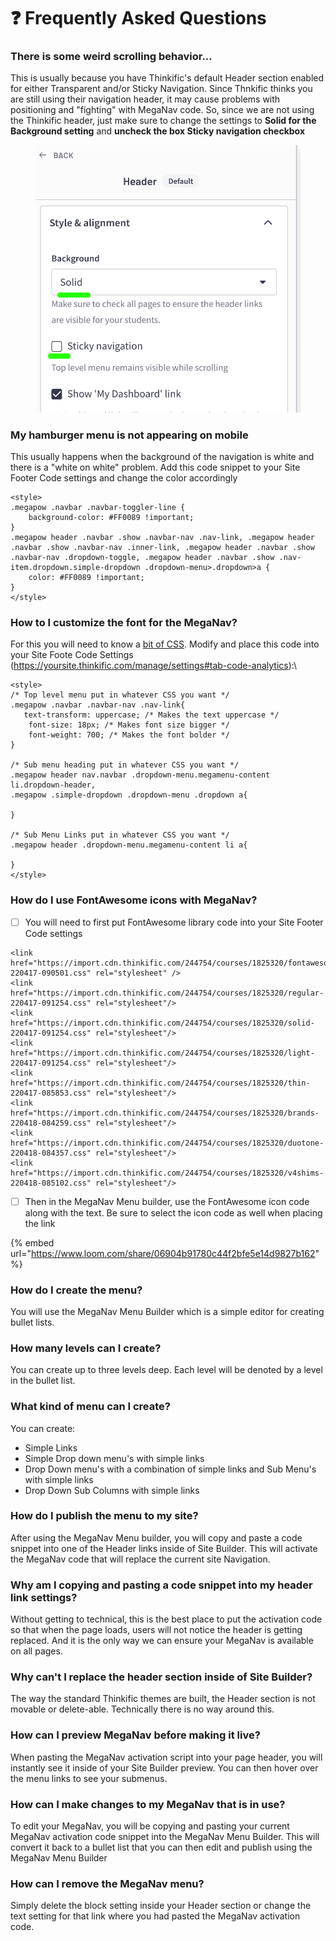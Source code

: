 # ❓ Frequently Asked Questions

### There is some weird scrolling behavior...

This is usually because you have Thinkific's default Header section enabled for either Transparent and/or Sticky Navigation. Since Thnkific thinks you are still using their navigation header, it may cause problems with positioning and "fighting" with MegaNav code. So, since we are not using the Thinkific header, just make sure to change the settings to **Solid for the Background setting** and **uncheck the box Sticky navigation checkbox**

<figure><img src=".gitbook/assets/Site-Builder-Thinkific (33).png" alt=""><figcaption></figcaption></figure>

### My hamburger menu is not appearing on mobile

This usually happens when the background of the navigation is white and there is a "white on white" problem. Add this code snippet to your Site Footer Code settings and change the color accordingly

```
<style>
.megapow .navbar .navbar-toggler-line {
    background-color: #FF0089 !important;
}
.megapow header .navbar .show .navbar-nav .nav-link, .megapow header .navbar .show .navbar-nav .inner-link, .megapow header .navbar .show .navbar-nav .dropdown-toggle, .megapow header .navbar .show .nav-item.dropdown.simple-dropdown .dropdown-menu>.dropdown>a {
    color: #FF0089 !important;
}
</style>
```

### How to I customize the font for the MegaNav?

For this you will need to know a [bit of CSS](https://www.geeksforgeeks.org/css-text-formatting/). Modify and place this code into your Site Foote Code Settings (https://yoursite.thinkific.com/manage/settings#tab-code-analytics):\


```
<style>
/* Top level menu put in whatever CSS you want */
.megapow .navbar .navbar-nav .nav-link{
   text-transform: uppercase; /* Makes the text uppercase */
    font-size: 18px; /* Makes font size bigger */
    font-weight: 700; /* Makes the font bolder */
}

/* Sub menu heading put in whatever CSS you want */
.megapow header nav.navbar .dropdown-menu.megamenu-content li.dropdown-header,
.megapow .simple-dropdown .dropdown-menu .dropdown a{
   
}

/* Sub Menu Links put in whatever CSS you want */
.megapow header .dropdown-menu.megamenu-content li a{
    
}
</style>
```

### How do I use FontAwesome icons with MegaNav?

* [ ] You will need to first put FontAwesome library code into your Site Footer Code settings

```
<link href="https://import.cdn.thinkific.com/244754/courses/1825320/fontawesome-220417-090501.css" rel="stylesheet" />
<link href="https://import.cdn.thinkific.com/244754/courses/1825320/regular-220417-091254.css" rel="stylesheet"/>
<link href="https://import.cdn.thinkific.com/244754/courses/1825320/solid-220417-091254.css" rel="stylesheet"/>
<link href="https://import.cdn.thinkific.com/244754/courses/1825320/light-220417-091254.css" rel="stylesheet"/>
<link href="https://import.cdn.thinkific.com/244754/courses/1825320/thin-220417-085853.css" rel="stylesheet"/>
<link href="https://import.cdn.thinkific.com/244754/courses/1825320/brands-220418-084259.css" rel="stylesheet"/>
<link href="https://import.cdn.thinkific.com/244754/courses/1825320/duotone-220418-084357.css" rel="stylesheet"/>
<link href="https://import.cdn.thinkific.com/244754/courses/1825320/v4shims-220418-085102.css" rel="stylesheet"/>
```

* [ ] Then in the MegaNav Menu builder, use the FontAwesome icon code along with the text. Be sure to select the icon code as well when placing the link

{% embed url="https://www.loom.com/share/06904b91780c44f2bfe5e14d9827b162" %}

### How do I create the menu?

You will use the MegaNav Menu Builder which is a simple editor for creating bullet lists.&#x20;

### How many levels can I create?

You can create up to three levels deep. Each level will be denoted by a level in the bullet list.

### What kind of menu can I create?

You can create:

* Simple Links
* Simple Drop down menu's with simple links
* Drop Down menu's with a combination of simple links and Sub Menu's with simple links
* Drop Down Sub Columns with simple links

### How do I publish the menu to my site?

After using the MegaNav Menu builder, you will copy and paste a code snippet into one of the Header links inside of Site Builder. This will activate the MegaNav code that will replace the current site Navigation.

### Why am I copying and pasting a code snippet into my header link settings?

Without getting to technical, this is the best place to put the activation code so that when the page loads, users will not notice the header is getting replaced. And it is the only way we can ensure your MegaNav is available on all pages.

### Why can't I replace the header section inside of Site Builder?

The way the standard Thinkific themes are built, the Header section is not movable or delete-able. Technically there is no way around this.

### How can I preview MegaNav before making it live?

When pasting the MegaNav activation script into your page header, you will instantly see it inside of your Site Builder preview. You can then hover over the menu links to see your submenus.

### How can I make changes to my MegaNav that is in use?

To edit your MegaNav, you will be copying and pasting your current MegaNav activation code snippet into the MegaNav Menu Builder. This will convert it back to a bullet list that you can then edit and publish using the MegaNav Menu Builder

### How can I remove the MegaNav menu?

Simply delete the block setting inside your Header section or change the text setting for that link where you had pasted the MegaNav activation code.
